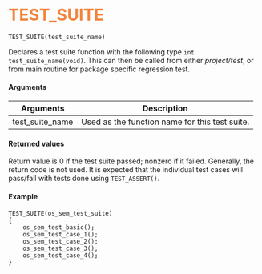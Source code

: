 ## <font color="F2853F" style="font-size:24pt"> TEST_SUITE </font>

```no-highlight
TEST_SUITE(test_suite_name)
```

Declares a test suite function with the following type `int test_suite_name(void)`. This can then be called from either *project/test*, or from main routine for package specific regression test.

#### Arguments

| Arguments | Description |
|-----------|-------------|
| test_suite_name | Used as the function name for this test suite. |

#### Returned values

Return value is 0 if the test suite passed; nonzero if it failed. Generally, the return code is not used. It is expected that the individual test cases will pass/fail with tests done using `TEST_ASSERT()`.

#### Example

```no-highlight
TEST_SUITE(os_sem_test_suite)
{
    os_sem_test_basic();
    os_sem_test_case_1();
    os_sem_test_case_2();
    os_sem_test_case_3();
    os_sem_test_case_4();
}
```
